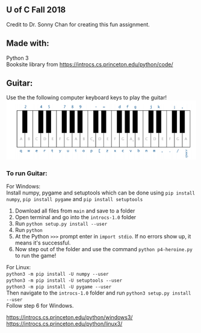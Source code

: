 ## U of C Fall 2018
Credit to Dr. Sonny Chan for creating this fun assignment.
## Made with:
Python 3 <br>
Booksite library from https://introcs.cs.princeton.edu/python/code/
## Guitar:
Use the the following computer keyboard keys to play the guitar! <br>
![image](https://github.com/JessieG123/Guitar/blob/main/Piano%20Keys.png)

### To run Guitar:
For Windows: <br>
Install numpy, pygame and setuptools which can be done using `pip install numpy`, `pip install pygame` and `pip install setuptools` <br>

1. Download all files from `main` and save to a folder
2. Open terminal and go into the `introcs-1.0` folder
3. Run `python setup.py install --user`
4. Run `python`
5. At the Python `>>>` prompt enter in `import stdio`. If no errors show up, it means it's successful.
6. Now step out of the folder and use the command `python p4-heroine.py` to run the game!

For Linux: <br>
`python3 -m pip install -U numpy --user` <br>
`python3 -m pip install -U setuptools --user` <br>
`python3 -m pip install -U pygame --user` <br>
Then navigate to the `introcs-1.0` folder and run `python3 setup.py install --user`<br>
Follow step 6 for Windows. 

https://introcs.cs.princeton.edu/python/windows3/ <br>
https://introcs.cs.princeton.edu/python/linux3/

